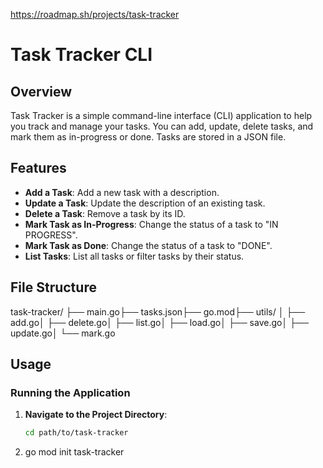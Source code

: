https://roadmap.sh/projects/task-tracker
# Task Tracker CLI

## Overview
Task Tracker is a simple command-line interface (CLI) application to help you track and manage your tasks. You can add, update, delete tasks, and mark them as in-progress or done. Tasks are stored in a JSON file.

## Features
- **Add a Task**: Add a new task with a description.
- **Update a Task**: Update the description of an existing task.
- **Delete a Task**: Remove a task by its ID.
- **Mark Task as In-Progress**: Change the status of a task to "IN PROGRESS".
- **Mark Task as Done**: Change the status of a task to "DONE".
- **List Tasks**: List all tasks or filter tasks by their status.

## File Structure
task-tracker/ ├── main.go├── tasks.json├── go.mod├── utils/ │ ├── add.go│ ├── delete.go│ ├── list.go│ ├── load.go│ ├── save.go│ ├── update.go│ └── mark.go

## Usage

### Running the Application
1. **Navigate to the Project Directory**:
   ```sh
   cd path/to/task-tracker
2. go mod init task-tracker
